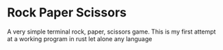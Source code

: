 # Rock Paper Scissors
A very simple terminal rock, paper, scissors game.
This is my first attempt at a working program in rust let alone any language
